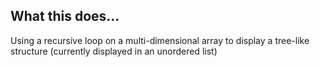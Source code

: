 What this does...
-----------------

Using a recursive loop on a multi-dimensional array to display a tree-like structure (currently displayed in an unordered list)
